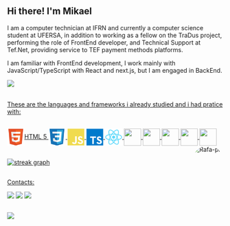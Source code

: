 ## Hi there! I'm Mikael
I am a computer technician at IFRN and currently a computer science student at UFERSA, in addition to working as a fellow on the TraDus project, performing the role of FrontEnd developer, and Technical Support at Tef.Net, providing service to TEF payment methods platforms.

I am familiar with FrontEnd development, I work mainly with JavaScript/TypeScript with React and next.js, but I am engaged in BackEnd.

<div>
  <a href="https://github.com/Mikael-Kalashnikov">
    <img height="220em" src="https://github-readme-stats.vercel.app/api?username=MikaelAlvez&show_icons=true&theme=dark&include_all_commits=true&count_private=true"/>
</div>

##
These are the languages and frameworks i already studied and i had pratice with:

<div style="display: inline_block"><br>
  <img align="center" height="40" width="40" src="https://raw.githubusercontent.com/devicons/devicon/master/icons/html5/html5-original.svg">HTML 5</img>
  <img align="center" height="40" width="40" src="https://raw.githubusercontent.com/devicons/devicon/master/icons/css3/css3-original.svg">
  <img align="center" height="40" width="40" src="https://raw.githubusercontent.com/devicons/devicon/master/icons/javascript/javascript-plain.svg">
  <img align="center" height="40" width="40" src="https://raw.githubusercontent.com/devicons/devicon/master/icons/typescript/typescript-plain.svg">
  <img align="center" height="40" width="40" src="https://raw.githubusercontent.com/devicons/devicon/master/icons/react/react-original.svg">
  <img align="center" height="40" width="40" color="white" src="https://files.raycast.com/4dnlt8m2mcb98bzc4zb8pggc4csi">
  <img align="center" height="40" width="40" color="white" src="https://cdn.jsdelivr.net/gh/devicons/devicon/icons/python/python-original.svg">
  <img align="center" height="40" width="40" color="white" src="https://cdn.jsdelivr.net/gh/devicons/devicon/icons/java/java-original.svg">
  <img align="center" height="40" width="40" src="https://upload.wikimedia.org/wikipedia/commons/thumb/1/18/ISO_C%2B%2B_Logo.svg/1822px-ISO_C%2B%2B_Logo.svg.png">
  <img align="center" height="40" width="40" src="https://upload.wikimedia.org/wikipedia/commons/thumb/9/91/Electron_Software_Framework_Logo.svg/2048px-Electron_Software_Framework_Logo.svg.png">
  <img align="right" alt="Rafa-pic" height="250" style="border-radius:50px;" src="https://www.icegif.com/wp-content/uploads/2023/04/icegif-1367.gif">
</div>

  ##
  <img src="https://streak-stats.demolab.com?user=MikaelAlvez&locale=en&mode=daily&theme=dark&hide_border=false&border_radius=5&order=3" height="220" alt="streak graph"  />

 ##
Contacts:
  
<div> 
  <a href = "mailto:mikaelalvez5@gmail.com"><img src="https://img.shields.io/badge/-Gmail-%23333?style=for-the-badge&logo=gmail&logoColor=white" target="_blank"></a> 
  <a href="https://www.linkedin.com/in/mikael-alves-0968b1181/" target="_blank"><img src="https://img.shields.io/badge/-LinkedIn-%230077B5?style=for-the-badge&logo=linkedin&logoColor=white" target="_blank"></a>
  <a href="https://www.instagram.com/jmikael_alves/" target="_blank"><img src="https://img.shields.io/badge/-Instagram-%23E4405F?style=for-the-badge&logo=instagram&logoColor=white" target="_blank"></a>
</div>

##
<div align="center">
  <img align="left" src="https://profile-counter.glitch.me/MikaelAlvez/count.svg?"  />
</div>
